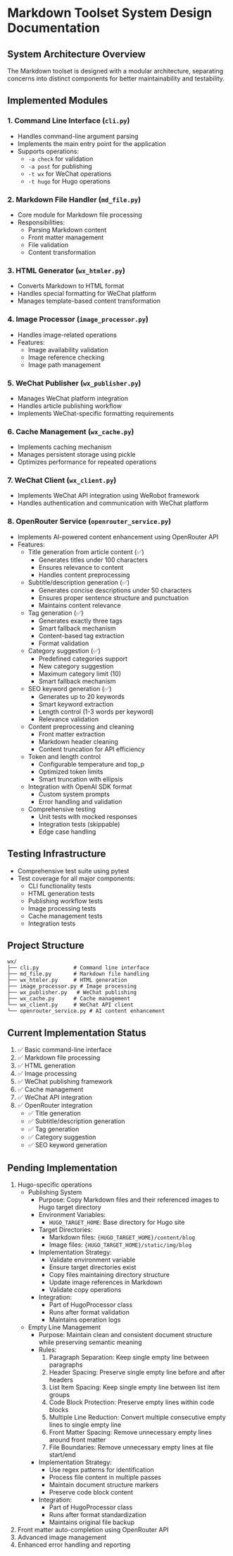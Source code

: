 # Markdown Toolset System Design Documentation

## System Architecture Overview
The Markdown toolset is designed with a modular architecture, separating concerns into distinct components for better maintainability and testability.

## Implemented Modules

### 1. Command Line Interface (`cli.py`)
- Handles command-line argument parsing
- Implements the main entry point for the application
- Supports operations:
  - `-a check` for validation
  - `-a post` for publishing
  - `-t wx` for WeChat operations
  - `-t hugo` for Hugo operations

### 2. Markdown File Handler (`md_file.py`)
- Core module for Markdown file processing
- Responsibilities:
  - Parsing Markdown content
  - Front matter management
  - File validation
  - Content transformation

### 3. HTML Generator (`wx_htmler.py`)
- Converts Markdown to HTML format
- Handles special formatting for WeChat platform
- Manages template-based content transformation

### 4. Image Processor (`image_processor.py`)
- Handles image-related operations
- Features:
  - Image availability validation
  - Image reference checking
  - Image path management

### 5. WeChat Publisher (`wx_publisher.py`)
- Manages WeChat platform integration
- Handles article publishing workflow
- Implements WeChat-specific formatting requirements

### 6. Cache Management (`wx_cache.py`)
- Implements caching mechanism
- Manages persistent storage using pickle
- Optimizes performance for repeated operations

### 7. WeChat Client (`wx_client.py`)
- Implements WeChat API integration using WeRobot framework
- Handles authentication and communication with WeChat platform

### 8. OpenRouter Service (`openrouter_service.py`)
- Implements AI-powered content enhancement using OpenRouter API
- Features:
  - Title generation from article content (✅)
    - Generates titles under 100 characters
    - Ensures relevance to content
    - Handles content preprocessing
  - Subtitle/description generation (✅)
    - Generates concise descriptions under 50 characters
    - Ensures proper sentence structure and punctuation
    - Maintains content relevance
  - Tag generation (✅)
    - Generates exactly three tags
    - Smart fallback mechanism
    - Content-based tag extraction
    - Format validation
  - Category suggestion (✅)
    - Predefined categories support
    - New category suggestion
    - Maximum category limit (10)
    - Smart fallback mechanism
  - SEO keyword generation (✅)
    - Generates up to 20 keywords
    - Smart keyword extraction
    - Length control (1-3 words per keyword)
    - Relevance validation
  - Content preprocessing and cleaning
    - Front matter extraction
    - Markdown header cleaning
    - Content truncation for API efficiency
  - Token and length control
    - Configurable temperature and top_p
    - Optimized token limits
    - Smart truncation with ellipsis
  - Integration with OpenAI SDK format
    - Custom system prompts
    - Error handling and validation
  - Comprehensive testing
    - Unit tests with mocked responses
    - Integration tests (skippable)
    - Edge case handling

## Testing Infrastructure
- Comprehensive test suite using pytest
- Test coverage for all major components:
  - CLI functionality tests
  - HTML generation tests
  - Publishing workflow tests
  - Image processing tests
  - Cache management tests
  - Integration tests

## Project Structure
```
wx/
├── cli.py           # Command line interface
├── md_file.py       # Markdown file handling
├── wx_htmler.py     # HTML generation
├── image_processor.py # Image processing
├── wx_publisher.py   # WeChat publishing
├── wx_cache.py      # Cache management
└── wx_client.py     # WeChat API client
└── openrouter_service.py # AI content enhancement
```

## Current Implementation Status
1. ✅ Basic command-line interface
2. ✅ Markdown file processing
3. ✅ HTML generation
4. ✅ Image processing
5. ✅ WeChat publishing framework
6. ✅ Cache management
7. ✅ WeChat API integration
8. ✅ OpenRouter integration
   - ✅ Title generation
   - ✅ Subtitle/description generation
   - ✅ Tag generation
   - ✅ Category suggestion
   - ✅ SEO keyword generation

## Pending Implementation
1. Hugo-specific operations
   - Publishing System
     - Purpose: Copy Markdown files and their referenced images to Hugo target directory
     - Environment Variables:
       - `HUGO_TARGET_HOME`: Base directory for Hugo site
     - Target Directories:
       - Markdown files: `{HUGO_TARGET_HOME}/content/blog`
       - Image files: `{HUGO_TARGET_HOME}/static/img/blog`
     - Implementation Strategy:
       - Validate environment variable
       - Ensure target directories exist
       - Copy files maintaining directory structure
       - Update image references in Markdown
       - Validate copy operations
     - Integration:
       - Part of HugoProcessor class
       - Runs after format validation
       - Maintains operation logs
   - Empty Line Management
     - Purpose: Maintain clean and consistent document structure while preserving semantic meaning
     - Rules:
       1. Paragraph Separation: Keep single empty line between paragraphs
       2. Header Spacing: Preserve single empty line before and after headers
       3. List Item Spacing: Keep single empty line between list item groups
       4. Code Block Protection: Preserve empty lines within code blocks
       5. Multiple Line Reduction: Convert multiple consecutive empty lines to single empty line
       6. Front Matter Spacing: Remove unnecessary empty lines around front matter
       7. File Boundaries: Remove unnecessary empty lines at file start/end
     - Implementation Strategy:
       - Use regex patterns for identification
       - Process file content in multiple passes
       - Maintain document structure markers
       - Preserve code block content
     - Integration:
       - Part of HugoProcessor class
       - Runs after format standardization
       - Maintains original file backup
2. Front matter auto-completion using OpenRouter API
3. Advanced image management
4. Enhanced error handling and reporting